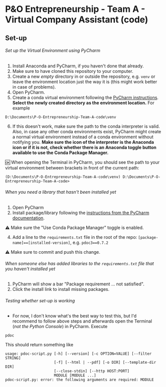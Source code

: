 # P&O Entrepreneurship - Team A - Virtual Company Assistant (code)

## Set-up
###### Set up the Virtual Environment using PyCharm
1. Install Anaconda and PyCharm, if you haven't done that already.
2. Make sure to have cloned this repository to your computer.
3. Create a new *empty* directory in or outside the repository, e.g. `venv` or leave the environment location just the way it is (this might work better in case of problems).
4. Open PyCharm.
5. Create a conda virtual environment following the [PyCharm instructions](https://www.jetbrains.com/help/pycharm/conda-support-creating-conda-virtual-environment.html). **Select the newly created directory as the environment location.** For example
```
D:\Documents\P-O-Entrepreneurship-Team-A-code\venv
```

6. If this doesn't work, make sure the path to the conda interpreter is valid. Also, in case any other conda environments exist, PyCharm might create a normal virtual environment instead of a conda environment without notifying you. **Make sure the icon of the interpreter is the Anaconda icon or if it is not, check whether there is an Anaconda toggle button available to use the Conda Package Manager.**

:ok: When opening the Terminal in PyCharm, you should see the path to your virtual environment between brackets in front of the current path:
```
(D:\Documents\P-O-Entrepreneurship-Team-A-code\venv) D:\Documents\P-O-Entrepreneurship-Team-A-code>
```

###### When you need a library that hasn't been installed yet
1. Open PyCharm
2. Install package/library following the [instructions from the PyCharm documentation](https://www.jetbrains.com/help/pycharm/installing-uninstalling-and-upgrading-packages.html).

:warning: Make sure the "Use Conda Package Manager" toggle is enabled.

4. Add a line to the `requirements.txt` file in the root of the repo: `[package-name]==[installed-version]`, e.g. `pdoc3==0.7.2`

:warning: Make sure to commit and push this change.

###### When someone else has added libraries to the `requirements.txt` file that you haven't installed yet
1. PyCharm will show a bar "Package requirement	... not satisfied".
2. Click the install link to install missing packages.

###### Testing whether set-up is working
- For now, I don't know what's the best way to test this, but I'd recommend to follow above steps and afterwards open the Terminal (*not the Python Console*) in PyCharm.
Execute
```
pdoc
```
This should return something like
```
usage: pdoc-script.py [-h] [--version] [-c OPTION=VALUE] [--filter STRING]
                      [-f] [--html | --pdf] [-o DIR] [--template-dir DIR]
                      [--close-stdin] [--http HOST:PORT]
                      MODULE [MODULE ...]
pdoc-script.py: error: the following arguments are required: MODULE
```
 

